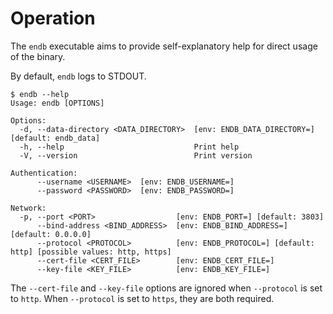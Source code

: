# Operation

The `endb` executable aims to provide self-explanatory help
for direct usage of the binary.

By default, `endb` logs to STDOUT.

```
$ endb --help
Usage: endb [OPTIONS]

Options:
  -d, --data-directory <DATA_DIRECTORY>  [env: ENDB_DATA_DIRECTORY=] [default: endb_data]
  -h, --help                             Print help
  -V, --version                          Print version

Authentication:
      --username <USERNAME>  [env: ENDB_USERNAME=]
      --password <PASSWORD>  [env: ENDB_PASSWORD=]

Network:
  -p, --port <PORT>                  [env: ENDB_PORT=] [default: 3803]
      --bind-address <BIND_ADDRESS>  [env: ENDB_BIND_ADDRESS=] [default: 0.0.0.0]
      --protocol <PROTOCOL>          [env: ENDB_PROTOCOL=] [default: http] [possible values: http, https]
      --cert-file <CERT_FILE>        [env: ENDB_CERT_FILE=]
      --key-file <KEY_FILE>          [env: ENDB_KEY_FILE=]
```

The `--cert-file` and `--key-file` options are ignored when `--protocol` is set to `http`.
When `--protocol` is set to `https`, they are both required.
